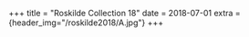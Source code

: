 +++
title = "Roskilde Collection 18"
date = 2018-07-01
extra = {header_img="/roskilde2018/A.jpg"}
+++

<div data-nanogallery2='{
  "thumbnailWidth":   300,
  "thumbnailHeight":  300,
  "thumbnailBorderHorizontal": 0,
  "thumbnailL1BorderHorizontal": 0,
  "thumbnailBorderVertical": 0,
  "thumbnailL1BorderVertical": 0
  }'>
  <a href="/roskilde2018/A.jpg"></a>
  <a href="/roskilde2018/C-759x1265.jpg"></a>
  <a href="/roskilde2018/D-759x1265.jpg"></a>
  <a href="/roskilde2018/I-759x397.jpg"></a>
  <a href="/roskilde2018/J-759x1265.jpg"></a>
  <a href="/roskilde2018/K-759x1265.jpg"></a>
  <a href="/roskilde2018/O-759x1139.jpg"></a>
  <a href="/roskilde2018/P-759x1139.jpg"></a>
</div>
